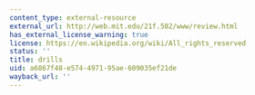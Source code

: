 ```yaml
---
content_type: external-resource
external_url: http://web.mit.edu/21f.502/www/review.html
has_external_license_warning: true
license: https://en.wikipedia.org/wiki/All_rights_reserved
status: ''
title: drills
uid: a6867f48-e574-4971-95ae-609035ef21de
wayback_url: ''
---
```

